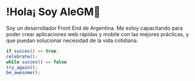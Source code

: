 # !Hola¡ Soy AleGM👋
Soy un desarrollador Front End de Argentina. Me estoy capacitando para poder crear aplicaciones web rápidas y mobile con las mejores prácticas, y que puedan solucionar necesidad de la vida cotidiana.


```javascript
if succes() == true:
celebrate();
while succes() == false
try_again();
be_awesome();
```

<!--
**alegm-dev/alegm-dev** is a ✨ _special_ ✨ repository because its `README.md` (this file) appears on your GitHub profile.

Here are some ideas to get you started:

- 🔭 I’m currently working on ...
- 🌱 I’m currently learning ...
- 👯 I’m looking to collaborate on ...
- 🤔 I’m looking for help with ...
- 💬 Ask me about ...
- 📫 How to reach me: ...
- 😄 Pronouns: ...
- ⚡ Fun fact: ...
-->
